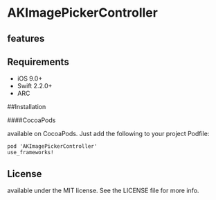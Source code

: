 # AKImagePickerController


## features


## Requirements

- iOS 9.0+
- Swift 2.2.0+
- ARC

##Installation

####CocoaPods

available on CocoaPods. Just add the following to your project Podfile:
```
pod 'AKImagePickerController'
use_frameworks!
```



## License
available under the MIT license. See the LICENSE file for more info.
